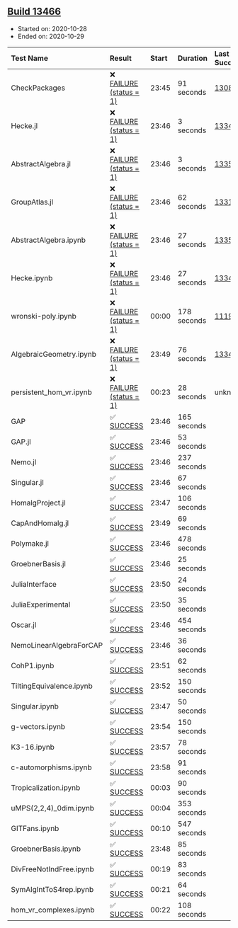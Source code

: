 ## [Build 13466](https://oscarci.mathematik.uni-kl.de/job/oscar/13466/)

* Started on: 2020-10-28
* Ended on: 2020-10-29

| Test Name    | Result | Start | Duration | Last Success | First Failure |
|:-------------|:-------|:------|:---------|:-------------|:--------------|
| CheckPackages | ❌ [FAILURE (status = 1)](https://oscarci.mathematik.uni-kl.de/job/oscar/13466/artifact/logs/build-13466/CheckPackages.log) | 23:45 | 91 seconds | [13085](https://oscarci.mathematik.uni-kl.de/job/oscar/13085/) | [13086](https://oscarci.mathematik.uni-kl.de/job/oscar/13086/) |
| Hecke.jl | ❌ [FAILURE (status = 1)](https://oscarci.mathematik.uni-kl.de/job/oscar/13466/artifact/logs/build-13466/Hecke.jl.log) | 23:46 | 3 seconds | [13341](https://oscarci.mathematik.uni-kl.de/job/oscar/13341/) | [13342](https://oscarci.mathematik.uni-kl.de/job/oscar/13342/) |
| AbstractAlgebra.jl | ❌ [FAILURE (status = 1)](https://oscarci.mathematik.uni-kl.de/job/oscar/13466/artifact/logs/build-13466/AbstractAlgebra.jl.log) | 23:46 | 3 seconds | [13355](https://oscarci.mathematik.uni-kl.de/job/oscar/13355/) | [13356](https://oscarci.mathematik.uni-kl.de/job/oscar/13356/) |
| GroupAtlas.jl | ❌ [FAILURE (status = 1)](https://oscarci.mathematik.uni-kl.de/job/oscar/13466/artifact/logs/build-13466/GroupAtlas.jl.log) | 23:46 | 62 seconds | [13311](https://oscarci.mathematik.uni-kl.de/job/oscar/13311/) | [13312](https://oscarci.mathematik.uni-kl.de/job/oscar/13312/) |
| AbstractAlgebra.ipynb | ❌ [FAILURE (status = 1)](https://oscarci.mathematik.uni-kl.de/job/oscar/13466/artifact/logs/build-13466/AbstractAlgebra.ipynb.log) | 23:46 | 27 seconds | [13355](https://oscarci.mathematik.uni-kl.de/job/oscar/13355/) | [13356](https://oscarci.mathematik.uni-kl.de/job/oscar/13356/) |
| Hecke.ipynb | ❌ [FAILURE (status = 1)](https://oscarci.mathematik.uni-kl.de/job/oscar/13466/artifact/logs/build-13466/Hecke.ipynb.log) | 23:46 | 27 seconds | [13341](https://oscarci.mathematik.uni-kl.de/job/oscar/13341/) | [13342](https://oscarci.mathematik.uni-kl.de/job/oscar/13342/) |
| wronski-poly.ipynb | ❌ [FAILURE (status = 1)](https://oscarci.mathematik.uni-kl.de/job/oscar/13466/artifact/logs/build-13466/wronski-poly.ipynb.log) | 00:00 | 178 seconds | [11192](https://oscarci.mathematik.uni-kl.de/job/oscar/11192/) | [11193](https://oscarci.mathematik.uni-kl.de/job/oscar/11193/) |
| AlgebraicGeometry.ipynb | ❌ [FAILURE (status = 1)](https://oscarci.mathematik.uni-kl.de/job/oscar/13466/artifact/logs/build-13466/AlgebraicGeometry.ipynb.log) | 23:49 | 76 seconds | [13341](https://oscarci.mathematik.uni-kl.de/job/oscar/13341/) | [13342](https://oscarci.mathematik.uni-kl.de/job/oscar/13342/) |
| persistent_hom_vr.ipynb | ❌ [FAILURE (status = 1)](https://oscarci.mathematik.uni-kl.de/job/oscar/13466/artifact/logs/build-13466/persistent_hom_vr.ipynb.log) | 00:23 | 28 seconds | unknown | unknown |
| GAP | ✅ [SUCCESS](https://oscarci.mathematik.uni-kl.de/job/oscar/13466/artifact/logs/build-13466/GAP.log) | 23:46 | 165 seconds |  |  |
| GAP.jl | ✅ [SUCCESS](https://oscarci.mathematik.uni-kl.de/job/oscar/13466/artifact/logs/build-13466/GAP.jl.log) | 23:46 | 53 seconds |  |  |
| Nemo.jl | ✅ [SUCCESS](https://oscarci.mathematik.uni-kl.de/job/oscar/13466/artifact/logs/build-13466/Nemo.jl.log) | 23:46 | 237 seconds |  |  |
| Singular.jl | ✅ [SUCCESS](https://oscarci.mathematik.uni-kl.de/job/oscar/13466/artifact/logs/build-13466/Singular.jl.log) | 23:46 | 67 seconds |  |  |
| HomalgProject.jl | ✅ [SUCCESS](https://oscarci.mathematik.uni-kl.de/job/oscar/13466/artifact/logs/build-13466/HomalgProject.jl.log) | 23:47 | 106 seconds |  |  |
| CapAndHomalg.jl | ✅ [SUCCESS](https://oscarci.mathematik.uni-kl.de/job/oscar/13466/artifact/logs/build-13466/CapAndHomalg.jl.log) | 23:49 | 69 seconds |  |  |
| Polymake.jl | ✅ [SUCCESS](https://oscarci.mathematik.uni-kl.de/job/oscar/13466/artifact/logs/build-13466/Polymake.jl.log) | 23:46 | 478 seconds |  |  |
| GroebnerBasis.jl | ✅ [SUCCESS](https://oscarci.mathematik.uni-kl.de/job/oscar/13466/artifact/logs/build-13466/GroebnerBasis.jl.log) | 23:46 | 25 seconds |  |  |
| JuliaInterface | ✅ [SUCCESS](https://oscarci.mathematik.uni-kl.de/job/oscar/13466/artifact/logs/build-13466/JuliaInterface.log) | 23:50 | 24 seconds |  |  |
| JuliaExperimental | ✅ [SUCCESS](https://oscarci.mathematik.uni-kl.de/job/oscar/13466/artifact/logs/build-13466/JuliaExperimental.log) | 23:50 | 35 seconds |  |  |
| Oscar.jl | ✅ [SUCCESS](https://oscarci.mathematik.uni-kl.de/job/oscar/13466/artifact/logs/build-13466/Oscar.jl.log) | 23:46 | 454 seconds |  |  |
| NemoLinearAlgebraForCAP | ✅ [SUCCESS](https://oscarci.mathematik.uni-kl.de/job/oscar/13466/artifact/logs/build-13466/NemoLinearAlgebraForCAP.log) | 23:46 | 36 seconds |  |  |
| CohP1.ipynb | ✅ [SUCCESS](https://oscarci.mathematik.uni-kl.de/job/oscar/13466/artifact/logs/build-13466/CohP1.ipynb.log) | 23:51 | 62 seconds |  |  |
| TiltingEquivalence.ipynb | ✅ [SUCCESS](https://oscarci.mathematik.uni-kl.de/job/oscar/13466/artifact/logs/build-13466/TiltingEquivalence.ipynb.log) | 23:52 | 150 seconds |  |  |
| Singular.ipynb | ✅ [SUCCESS](https://oscarci.mathematik.uni-kl.de/job/oscar/13466/artifact/logs/build-13466/Singular.ipynb.log) | 23:47 | 50 seconds |  |  |
| g-vectors.ipynb | ✅ [SUCCESS](https://oscarci.mathematik.uni-kl.de/job/oscar/13466/artifact/logs/build-13466/g-vectors.ipynb.log) | 23:54 | 150 seconds |  |  |
| K3-16.ipynb | ✅ [SUCCESS](https://oscarci.mathematik.uni-kl.de/job/oscar/13466/artifact/logs/build-13466/K3-16.ipynb.log) | 23:57 | 78 seconds |  |  |
| c-automorphisms.ipynb | ✅ [SUCCESS](https://oscarci.mathematik.uni-kl.de/job/oscar/13466/artifact/logs/build-13466/c-automorphisms.ipynb.log) | 23:58 | 91 seconds |  |  |
| Tropicalization.ipynb | ✅ [SUCCESS](https://oscarci.mathematik.uni-kl.de/job/oscar/13466/artifact/logs/build-13466/Tropicalization.ipynb.log) | 00:03 | 90 seconds |  |  |
| uMPS(2,2,4)_0dim.ipynb | ✅ [SUCCESS](https://oscarci.mathematik.uni-kl.de/job/oscar/13466/artifact/logs/build-13466/uMPS-2-2-4-_0dim.ipynb.log) | 00:04 | 353 seconds |  |  |
| GITFans.ipynb | ✅ [SUCCESS](https://oscarci.mathematik.uni-kl.de/job/oscar/13466/artifact/logs/build-13466/GITFans.ipynb.log) | 00:10 | 547 seconds |  |  |
| GroebnerBasis.ipynb | ✅ [SUCCESS](https://oscarci.mathematik.uni-kl.de/job/oscar/13466/artifact/logs/build-13466/GroebnerBasis.ipynb.log) | 23:48 | 85 seconds |  |  |
| DivFreeNotIndFree.ipynb | ✅ [SUCCESS](https://oscarci.mathematik.uni-kl.de/job/oscar/13466/artifact/logs/build-13466/DivFreeNotIndFree.ipynb.log) | 00:19 | 83 seconds |  |  |
| SymAlgIntToS4rep.ipynb | ✅ [SUCCESS](https://oscarci.mathematik.uni-kl.de/job/oscar/13466/artifact/logs/build-13466/SymAlgIntToS4rep.ipynb.log) | 00:21 | 64 seconds |  |  |
| hom_vr_complexes.ipynb | ✅ [SUCCESS](https://oscarci.mathematik.uni-kl.de/job/oscar/13466/artifact/logs/build-13466/hom_vr_complexes.ipynb.log) | 00:22 | 108 seconds |  |  |
